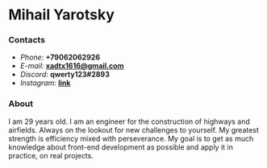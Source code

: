 # **Mihail Yarotsky**
### **Contacts**
- *Phone:* **+79062062926**
- *E-mail:* **xadtx1616@gmail.com**
- *Discord:* **qwerty123#2893**
- *Instagram:* **[link](https://www.instagram.com/mi.hail6474/)**
### **About**
I am 29 years old.
I am an engineer for the construction of highways and airfields.
Always on the lookout for new challenges to yourself.
My greatest strength is efficiency mixed with perseverance.
My goal is to get as much knowledge about front-end development 
as possible and apply it in practice, on real projects.
